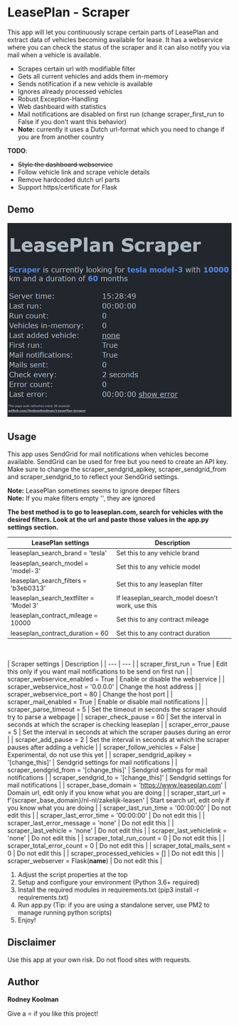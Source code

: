 # LeasePlan - Scraper

This app will let you continuously scrape certain parts of LeasePlan and extract data of vehicles becoming available for lease.
It has a webservice where you can check the status of the scraper and it can also notify you via mail when a vehicle is available.

- Scrapes certain url with modifiable filter
- Gets all current vehicles and adds them in-memory
- Sends notification if a new vehicle is available
- Ignores already processed vehicles
- Robust Exception-Handling
- Web dashboard with statistics
- Mail notifications are disabled on first run (change scraper_first_run to False if you don't want this behavior)
- **Note:** currently it uses a Dutch url-format which you need to change if you are from another country

**TODO**:
- ~~Style the dashboard webservice~~
- Follow vehicle link and scrape vehicle details
- Remove hardcoded dutch url parts
- Support https/certificate for Flask

## Demo

![demo](/demo/demo-scraper.gif)

## Usage

This app uses SendGrid for mail notifications when vehicles become available. SendGrid can be used for free but you need to create an API key.
Make sure to change the scraper_sendgrid_apikey, scraper_sendgrid_from and scraper_sendgrid_to to reflect your SendGrid settings.

**Note:** LeasePlan sometimes seems to ignore deeper filters  
**Note:** If you make filters empty '', they are ignored  

**The best method is to go to leaseplan.com, search for vehicles with the desired filters. Look at the url and paste those values in the app.py settings section.**

| LeasePlan settings | Description |
| --- | --- |
| leaseplan_search_brand = 'tesla' | Set this to any vehicle brand |
| leaseplan_search_model = 'model-3' | Set this to any vehicle model |
| leaseplan_search_filters = 'b3eb0313' | Set this to any leaseplan filter |
| leaseplan_search_textfilter = 'Model 3' | If leaseplan_search_model doesn't work, use this |
| leaseplan_contract_mileage = 10000 | Set this to any contract mileage |
| leaseplan_contract_duration = 60 | Set this to any contract duration |
\
\
| Scraper settings | Description |
| --- | --- |
| scraper_first_run = True | Edit this only if you want mail notifications to be send on first run |
| scraper_webservice_enabled = True | Enable or disable the webservice |
| scraper_webservice_host = '0.0.0.0' | Change the host address |
| scraper_webservice_port = 80 | Change the host port |
| scraper_mail_enabled = True | Enable or disable mail notifications |
| scraper_parse_timeout = 5 | Set the timeout in seconds the scraper should try to parse a webpage |
| scraper_check_pause = 60 | Set the interval in seconds at which the scraper is checking leaseplan |
| scraper_error_pause = 5 | Set the interval in seconds at which the scraper pauses during an error |
| scraper_add_pause = 2 | Set the interval in seconds at which the scraper pauses after adding a vehicle |
| scraper_follow_vehicles = False | Experimental, do not use this yet |
| scraper_sendgrid_apikey = '[change_this]' | Sendgrid settings for mail notifications |
| scraper_sendgrid_from = '[change_this]' | Sendgrid settings for mail notifications |
| scraper_sendgrid_to = '[change_this]' | Sendgrid settings for mail notifications |
| scraper_base_domain = 'https://www.leaseplan.com' | Domain url, edit only if you know what you are doing |
| scraper_start_url = f'{scraper_base_domain}/nl-nl/zakelijk-leasen' | Start search url, edit only if you know what you are doing |
| scraper_last_run_time = '00:00:00' | Do not edit this |
| scraper_last_error_time = '00:00:00' | Do not edit this |
| scraper_last_error_message = 'none' | Do not edit this |
| scraper_last_vehicle = 'none' | Do not edit this |
| scraper_last_vehiclelink = 'none' | Do not edit this |
| scraper_total_run_count = 0 | Do not edit this |
| scraper_total_error_count = 0 | Do not edit this |
| scraper_total_mails_sent = 0 | Do not edit this |
| scraper_processed_vehicles = [] | Do not edit this |
| scraper_webserver = Flask(__name__) | Do not edit this |

1. Adjust the script properties at the top
2. Setup and configure your environment (Python 3.6+ required)
3. Install the required modules in requirements.txt (pip3 install -r requirements.txt)
4. Run app.py (Tip: if you are using a standalone server, use PM2 to manage running python scripts)
6. Enjoy!

## Disclaimer

Use this app at your own risk. Do not flood sites with requests.

## Author

**Rodney Koolman**

Give a ⭐️ if you like this project!